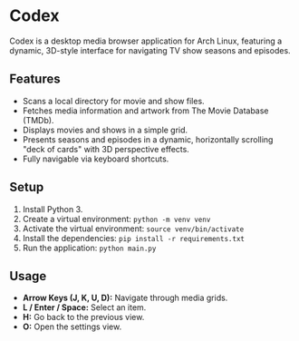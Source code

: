 # Codex

Codex is a desktop media browser application for Arch Linux, featuring a dynamic, 3D-style interface for navigating TV show seasons and episodes.

## Features

*   Scans a local directory for movie and show files.
*   Fetches media information and artwork from The Movie Database (TMDb).
*   Displays movies and shows in a simple grid.
*   Presents seasons and episodes in a dynamic, horizontally scrolling "deck of cards" with 3D perspective effects.
*   Fully navigable via keyboard shortcuts.

## Setup

1.  Install Python 3.
2.  Create a virtual environment: `python -m venv venv`
3.  Activate the virtual environment: `source venv/bin/activate`
4.  Install the dependencies: `pip install -r requirements.txt`
5.  Run the application: `python main.py`

## Usage

*   **Arrow Keys (J, K, U, D):** Navigate through media grids.
*   **L / Enter / Space:** Select an item.
*   **H:** Go back to the previous view.
*   **O:** Open the settings view.